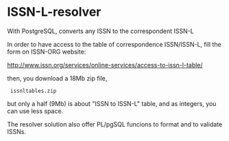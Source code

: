 ISSN-L-resolver
===============

With PostgreSQL, converts any ISSN to the correspondent ISSN-L

In order to have access to the table of correspondence ISSN/ISSN-L,  fill the form on ISSN-ORG website:

 http://www.issn.org/services/online-services/access-to-issn-l-table/
   
then, you download a 18Mb zip file, 

     issnltables.zip

but only a half (9Mb) is about "ISSN to ISSN-L" table, and as integers, you can use less space.

The resolver solution also offer PL/pgSQL funcions to format and to validate ISSNs.

